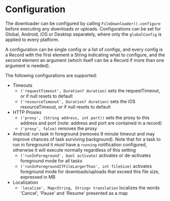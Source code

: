 # Configuration

The downloader can be configured by calling `FileDownloader().configure` before executing any downloads or uploads. Configurations can be set for Global, Android, iOS or Desktop separately, where only the `globalConfig` is applied to every platform.

A configuration can be single config or a list of configs, and every config is a Record with the first element a String indicating what to configure, and the second element an argument (which itself can be a Record if more than one argument is needed).

The following configurations are supported:
* Timeouts
  - `('requestTimeout', Duration? duration)` sets the requestTimeout, or if null resets to default
  - `('resourceTimeout', Duration? duration)` sets the iOS resourceTimeout, or if null resets to default
* HTTP Proxies
  - `('proxy', (String address, int port))` sets the proxy to this address and port (note: address and port are contained in a record)
  - `('proxy', false)` removes the proxy
* Android: run task in foreground (removes 9 minute timeout and may improve chances of task surviving background). Note that for a task to run in foreground it _must_ have a `running` notification configured, otherwise it will execute normally regardless of this setting
  - `('runInForeground', bool activate)` activates or de-activates foreground mode for all tasks
  - `('runInForegroundIfFileLargerThan', int fileSize)` activates foreground mode for downloads/uploads that exceed this file size, expressed in MB
* Localization
  - `'localize', Map<String, String> translation` localizes the words 'Cancel', 'Pause' and 'Resume' presented as a map
